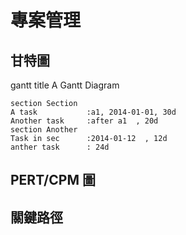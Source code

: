 # 專案管理

## 甘特圖
gantt
    title A Gantt Diagram

    section Section
    A task           :a1, 2014-01-01, 30d
    Another task     :after a1  , 20d
    section Another
    Task in sec      :2014-01-12  , 12d
    anther task      : 24d
    
## PERT/CPM 圖

## 關鍵路徑

